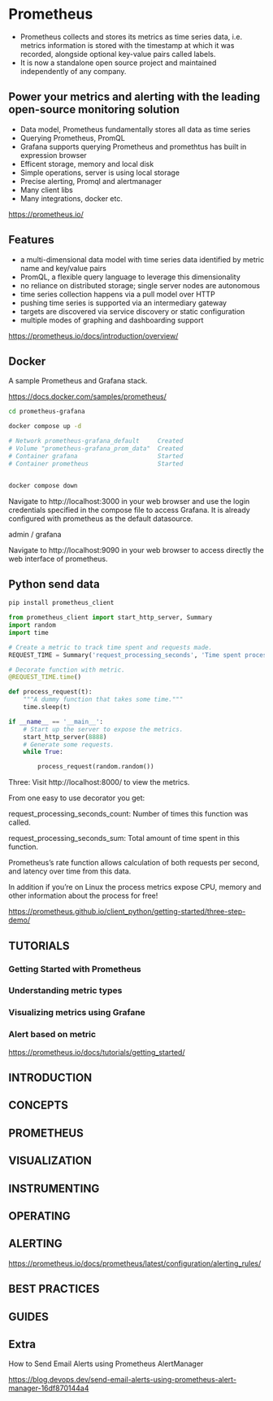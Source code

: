 # Prometheus

* Prometheus collects and stores its metrics as time series data, i.e. metrics information is stored with the timestamp at which it was recorded, alongside optional key-value pairs called labels.
* It is now a standalone open source project and maintained independently of any company. 



## Power your metrics and alerting with the leading open-source monitoring solution

* Data model, Prometheus fundamentally stores all data as time series
* Querying Prometheus, PromQL
* Grafana supports querying Prometheus and promethtus has built in expression browser
* Efficent storage, memory and local disk
* Simple operations, server is using local storage
* Precise alerting, Promql and alertmanager
* Many client libs
* Many integrations, docker etc.


https://prometheus.io/



## Features

* a multi-dimensional data model with time series data identified by metric name and key/value pairs
* PromQL, a flexible query language to leverage this dimensionality
* no reliance on distributed storage; single server nodes are autonomous
* time series collection happens via a pull model over HTTP
* pushing time series is supported via an intermediary gateway
* targets are discovered via service discovery or static configuration
* multiple modes of graphing and dashboarding support

https://prometheus.io/docs/introduction/overview/

## Docker

A sample Prometheus and Grafana stack.

https://docs.docker.com/samples/prometheus/


```bash
cd prometheus-grafana

docker compose up -d

# Network prometheus-grafana_default     Created                                                               
# Volume "prometheus-grafana_prom_data"  Created                                                                  
# Container grafana                      Started                                                                 
# Container prometheus                   Started


docker compose down
```

Navigate to http://localhost:3000 in your web browser and use the login credentials specified in the compose file to access Grafana. It is already configured with prometheus as the default datasource.

admin / grafana


Navigate to http://localhost:9090 in your web browser to access directly the web interface of prometheus.



## Python send data

```bash
pip install prometheus_client

```
```py
from prometheus_client import start_http_server, Summary
import random
import time

# Create a metric to track time spent and requests made.
REQUEST_TIME = Summary('request_processing_seconds', 'Time spent processing request')

# Decorate function with metric.
@REQUEST_TIME.time()

def process_request(t):
    """A dummy function that takes some time."""
    time.sleep(t)

if __name__ == '__main__':
    # Start up the server to expose the metrics.
    start_http_server(8888)
    # Generate some requests.
    while True:

        process_request(random.random())

```

Three: Visit http://localhost:8000/ to view the metrics.

From one easy to use decorator you get:

request_processing_seconds_count: Number of times this function was called.

request_processing_seconds_sum: Total amount of time spent in this function.

Prometheus’s rate function allows calculation of both requests per second, and latency over time from this data.


In addition if you’re on Linux the process metrics expose CPU, memory and other information about the process for free!

https://prometheus.github.io/client_python/getting-started/three-step-demo/


## TUTORIALS

### Getting Started with Prometheus

### Understanding metric types

### Visualizing metrics using Grafane

### Alert based on metric

https://prometheus.io/docs/tutorials/getting_started/


## INTRODUCTION

## CONCEPTS

## PROMETHEUS

## VISUALIZATION

## INSTRUMENTING

## OPERATING

## ALERTING

https://prometheus.io/docs/prometheus/latest/configuration/alerting_rules/

## BEST PRACTICES

## GUIDES

## Extra

How to Send Email Alerts using Prometheus AlertManager

https://blog.devops.dev/send-email-alerts-using-prometheus-alert-manager-16df870144a4



